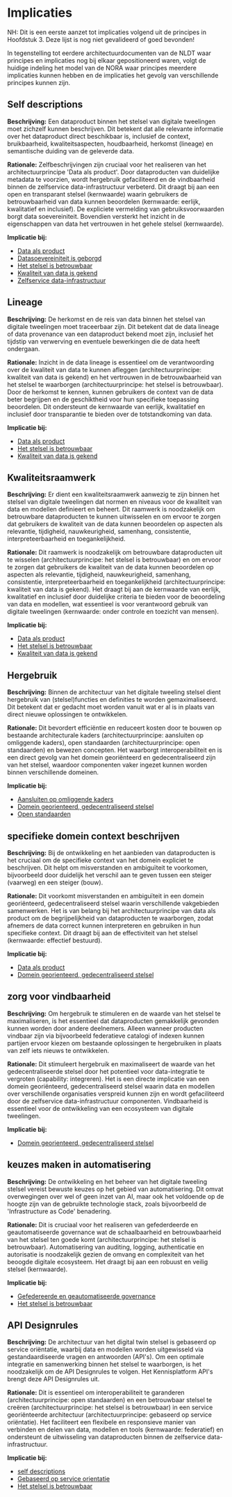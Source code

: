 # Implicaties

<aside class="note">
NH: Dit is een eerste aanzet tot implicaties volgend uit de principes in Hoofdstuk 3.
Deze lijst is nog niet gevalideerd of goed bevonden!

In tegenstelling tot eerdere architectuurdocumenten van de NLDT waar principes en implicaties nog bij elkaar gepositioneerd waren, 
volgt de huidige indeling het model van de NORA waar principes meerdere implicaties kunnen hebben en de implicaties het gevolg van verschillende principes kunnen zijn.
</aside>

## Self descriptions

__Beschrijving:__
Een dataproduct binnen het stelsel van digitale tweelingen moet zichzelf kunnen beschrijven. Dit betekent dat alle relevante informatie over het dataproduct direct beschikbaar is, inclusief de context, bruikbaarheid, kwaliteitsaspecten, houdbaarheid, herkomst (lineage) en semantische duiding van de geleverde data. 

__Rationale:__
Zelfbeschrijvingen zijn cruciaal voor het realiseren van het architectuurprincipe 'Data als product'. Door dataproducten van duidelijke metadata te voorzien, wordt hergebruik gefaciliteerd en de vindbaarheid binnen de zelfservice data-infrastructuur verbeterd. Dit draagt bij aan een open en transparant stelsel (kernwaarde) waarin gebruikers de betrouwbaarheid van data kunnen beoordelen (kernwaarde: eerlijk, kwalitatief en inclusief). De expliciete vermelding van gebruiksvoorwaarden borgt data soevereiniteit. Bovendien versterkt het inzicht in de eigenschappen van data het vertrouwen in het gehele stelsel (kernwaarde).

__Implicatie bij:__
- [Data als product](#data-als-product)
- [Datasoevereiniteit is geborgd](#data-soevereiniteit-is-geborgd)
- [Het stelsel is betrouwbaar](#het-stelsel-is-betrouwbaar)
- [Kwaliteit van data is gekend](./../respec/H3-architectuurprincipes.md#kwaliteit-van-data-is-gekend)
- [Zelfservice data-infrastructuur](./../respec/H3-architectuurprincipes.md#zelfservice-data-infrastructuur)


## Lineage

__Beschrijving:__
De herkomst en de reis van data binnen het stelsel van digitale tweelingen moet traceerbaar zijn. Dit betekent dat de data lineage of data provenance van een dataproduct bekend moet zijn, inclusief het tijdstip van verwerving en eventuele bewerkingen die de data heeft ondergaan. 

__Rationale:__
 Inzicht in de data lineage is essentieel om de verantwoording over de kwaliteit van data te kunnen afleggen (architectuurprincipe: kwaliteit van data is gekend) en het vertrouwen in de betrouwbaarheid van het stelsel te waarborgen (architectuurprincipe: het stelsel is betrouwbaar). Door de herkomst te kennen, kunnen gebruikers de context van de data beter begrijpen en de geschiktheid voor hun specifieke toepassing beoordelen. Dit ondersteunt de kernwaarde van eerlijk, kwalitatief en inclusief door transparantie te bieden over de totstandkoming van data.

__Implicatie bij:__
- [Data als product](#data-als-product)
- [Het stelsel is betrouwbaar](#het-stelsel-is-betrouwbaar)
- [Kwaliteit van data is gekend](./../respec/H3-architectuurprincipes.md#kwaliteit-van-data-is-gekend)

## Kwaliteitsraamwerk

__Beschrijving:__
Er dient een kwaliteitsraamwerk aanwezig te zijn binnen het stelsel van digitale tweelingen dat normen en niveaus voor de kwaliteit van data en modellen definieert en beheert. Dit raamwerk is noodzakelijk om betrouwbare dataproducten te kunnen uitwisselen en om ervoor te zorgen dat gebruikers de kwaliteit van de data kunnen beoordelen op aspecten als relevantie, tijdigheid, nauwkeurigheid, samenhang, consistentie, interpreteerbaarheid en toegankelijkheid. 

__Rationale:__
Dit raamwerk is noodzakelijk om betrouwbare dataproducten uit te wisselen (architectuurprincipe: het stelsel is betrouwbaar) en om ervoor te zorgen dat gebruikers de kwaliteit van de data kunnen beoordelen op aspecten als relevantie, tijdigheid, nauwkeurigheid, samenhang, consistentie, interpreteerbaarheid en toegankelijkheid (architectuurprincipe: kwaliteit van data is gekend). Het draagt bij aan de kernwaarde van eerlijk, kwalitatief en inclusief door duidelijke criteria te bieden voor de beoordeling van data en modellen, wat essentieel is voor verantwoord gebruik van digitale tweelingen (kernwaarde: onder controle en toezicht van mensen).

__Implicatie bij:__
- [Data als product](#data-als-product)
- [Het stelsel is betrouwbaar](#het-stelsel-is-betrouwbaar)
- [Kwaliteit van data is gekend](./../respec/H3-architectuurprincipes.md#kwaliteit-van-data-is-gekend)

## Hergebruik

__Beschrijving:__
Binnen de architectuur van het digitale tweeling stelsel dient hergebruik van (stelsel)functies en definities te worden gemaximaliseerd. Dit betekent dat er gedacht moet worden vanuit wat er al is in plaats van direct nieuwe oplossingen te ontwikkelen. 

__Rationale:__
Dit bevordert efficiëntie en reduceert kosten door te bouwen op bestaande architecturale kaders (architectuurprincipe: aansluiten op omliggende kaders), open standaarden (architectuurprincipe: open standaarden) en bewezen concepten. Het waarborgt interoperabiliteit en is een direct gevolg van het domein georiënteerd en gedecentraliseerd zijn van het stelsel, waardoor componenten vaker ingezet kunnen worden binnen verschillende domeinen.

__Implicatie bij:__
- [Aansluiten op omliggende kaders](#aansluiten-op-omliggende-kaders)
- [Domein georienteerd, gedecentraliseerd stelsel](#domein-georiënteerd-gedecentraliseerd-stelsel)
- [Open standaarden](#open-standaarden)

## specifieke domein context beschrijven

__Beschrijving:__
Bij de ontwikkeling en het aanbieden van dataproducten is het cruciaal om de specifieke context van het domein expliciet te beschrijven. Dit helpt om misverstanden en ambiguïteit te voorkomen, bijvoorbeeld door duidelijk het verschil aan te geven tussen een steiger (vaarweg) en een steiger (bouw).

__Rationale:__
Dit voorkomt misverstanden en ambiguïteit in een domein georiënteerd, gedecentraliseerd stelsel waarin verschillende vakgebieden samenwerken. Het is van belang bij het architectuurprincipe van data als product om de begrijpelijkheid van dataproducten te waarborgen, zodat afnemers de data correct kunnen interpreteren en gebruiken in hun specifieke context. Dit draagt bij aan de effectiviteit van het stelsel (kernwaarde: effectief bestuurd).

__Implicatie bij:__
- [Data als product](#data-als-product)
- [Domein georienteerd, gedecentraliseerd stelsel](#domein-georiënteerd-gedecentraliseerd-stelsel)

## zorg voor vindbaarheid

__Beschrijving:__
Om hergebruik te stimuleren en de waarde van het stelsel te maximaliseren, is het essentieel dat dataproducten gemakkelijk gevonden kunnen worden door andere deelnemers. Alleen wanneer producten vindbaar zijn via bijvoorbeeld federatieve catalogi of indexen kunnen partijen ervoor kiezen om bestaande oplossingen te hergebruiken in plaats van zelf iets nieuws te ontwikkelen. 

__Rationale:__
Dit stimuleert hergebruik en maximaliseert de waarde van het gedecentraliseerde stelsel door het potentieel voor data-integratie te vergroten (capability: integreren). Het is een directe implicatie van een domein georiënteerd, gedecentraliseerd stelsel waarin data en modellen over verschillende organisaties verspreid kunnen zijn en wordt gefaciliteerd door de zelfservice data-infrastructuur componenten. Vindbaarheid is essentieel voor de ontwikkeling van een ecosysteem van digitale tweelingen.

__Implicatie bij:__
- [Domein georienteerd, gedecentraliseerd stelsel](#domein-georiënteerd-gedecentraliseerd-stelsel)


## keuzes maken in automatisering

__Beschrijving:__
De ontwikkeling en het beheer van het digitale tweeling stelsel vereist bewuste keuzes op het gebied van automatisering. Dit omvat overwegingen over wel of geen inzet van AI, maar ook het voldoende op de hoogte zijn van de gebruikte technologie stack, zoals bijvoorbeeld de 'Infrastructure as Code' benadering. 

__Rationale:__
Dit is cruciaal voor het realiseren van gefederdeerde en geautomatiseerde governance wat de schaalbaarheid en betrouwbaarheid van het stelsel ten goede komt (architectuurprincipe: het stelsel is betrouwbaar). Automatisering van auditing, logging, authenticatie en autorisatie is noodzakelijk gezien de omvang en complexiteit van het beoogde digitale ecosysteem. Het draagt bij aan een robuust en veilig stelsel (kernwaarde).

__Implicatie bij:__
- [Gefedereerde en geautomatiseerde governance](#gefedereerde-en-geautomatiseerde-governance)
- [Het stelsel is betrouwbaar](#het-stelsel-is-betrouwbaar)

## API Designrules

__Beschrijving:__
De architectuur van het digital twin stelsel is gebaseerd op service oriëntatie, waarbij data en modellen worden uitgewisseld via gestandaardiseerde vragen en antwoorden (API's). Om een optimale integratie en samenwerking binnen het stelsel te waarborgen, is het noodzakelijk om de API Designrules te volgen.  Het Kennisplatform API's brengt deze API Designrules uit.

__Rationale:__
Dit is essentieel om interoperabiliteit te garanderen (architectuurprincipe: open standaarden) en een betrouwbaar stelsel te creëren (architectuurprincipe: het stelsel is betrouwbaar) in een service georiënteerde architectuur (architectuurprincipe: gebaseerd op service oriëntatie). Het faciliteert een flexibele en responsieve manier van verbinden en delen van data, modellen en tools (kernwaarde: federatief) en ondersteunt de uitwisseling van dataproducten binnen de zelfservice data-infrastructuur.

__Implicatie bij:__
- [self descriptions](#self-descriptions)
- [Gebaseerd op service orientatie](#gebaseerd-op-service-oriëntatie)
- [Het stelsel is betrouwbaar](#het-stelsel-is-betrouwbaar)